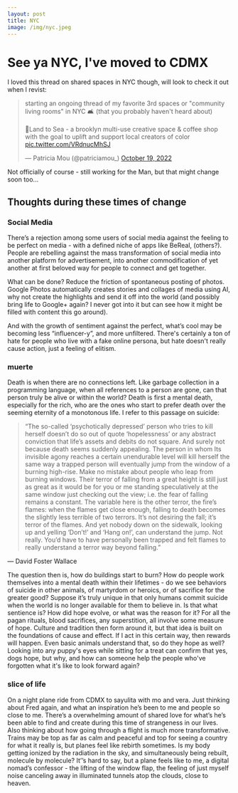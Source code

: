 ```yaml
---
layout: post
title: NYC
image: /img/nyc.jpeg
---
```



# See ya NYC, I've moved to CDMX

I loved this thread on shared spaces in NYC though, will look to check it out when I revist:

<blockquote class="twitter-tweet"><p lang="en" dir="ltr">starting an ongoing thread of my favorite 3rd spaces or &quot;community living rooms&quot; in NYC 🛋️ (that you probably haven&#39;t heard about) <br><br>📍Land to Sea - a brooklyn multi-use creative space &amp; coffee shop with the goal to uplift and support local creators of color <a href="https://t.co/VRdnucMhSJ">pic.twitter.com/VRdnucMhSJ</a></p>&mdash; Patricia Mou (@patriciamou_) <a href="https://twitter.com/patriciamou_/status/1582548961423806464?ref_src=twsrc%5Etfw">October 19, 2022</a></blockquote> <script async src="https://platform.twitter.com/widgets.js" charset="utf-8"></script>

Not officially of course - still working for the Man, but that might change soon too...

## Thoughts during these times of change

### Social Media

There’s a rejection among some users of social media against the feeling to be perfect on media - with a defined niche of apps like BeReal, (others?). People are rebelling against the mass transformation of social media into another platform for advertisement, into another commodification of yet another at first beloved way for people to connect and get together.

What can be done? Reduce the friction of spontaneous posting of photos. Google Photos automatically creates stories and collages of media using AI, why not create the highlights and send it off into the world (and possibly bring life to Google+ again? I never got into it but can see how it might be filled with content this go around).

And with the growth of sentiment against the perfect, what’s cool may be becoming less “influencer-y”, and more unfiltered. There's certainly a ton of hate for people who live with a fake online persona, but hate doesn't really cause action, just a feeling of elitism. 

### muerte

Death is when there are no connections left. Like garbage collection in a programming language, when all references to a person are gone, can that person truly be alive or within the world? Death is first a mental death, especially for the rich, who are the ones who start to prefer death over the seeming eternity of a monotonous life. I refer to this passage on suicide:


>“The so-called ‘psychotically depressed’ person who tries to kill herself doesn’t do so out of quote ‘hopelessness’ or any abstract conviction that life’s assets and debits do not square. And surely not because death seems suddenly appealing. The person in whom Its invisible agony reaches a certain unendurable level will kill herself the same way a trapped person will eventually jump from the window of a burning high-rise. Make no mistake about people who leap from burning windows. Their terror of falling from a great height is still just as great as it would be for you or me standing speculatively at the same window just checking out the view; i.e. the fear of falling remains a constant. The variable here is the other terror, the fire’s flames: when the flames get close enough, falling to death becomes the slightly less terrible of two terrors. It’s not desiring the fall; it’s terror of the flames. And yet nobody down on the sidewalk, looking up and yelling ‘Don’t!’ and ‘Hang on!’, can understand the jump. Not really. You’d have to have personally been trapped and felt flames to really understand a terror way beyond falling.”

― David Foster Wallace

The question then is, how do buildings start to burn? How do people work themselves into a mental death within their lifetimes - do we see behaviors of suicide in other animals, of martyrdom or heroics, or of sacrifice for the greater good? Suppose it’s truly unique in that only humans commit suicide when the world is no longer available for them to believe in. Is that what sentience is? How did hope evolve, or what was the reason for it? For all the pagan rituals, blood sacrifices, any superstition, all involve some measure of hope. Culture and tradition then form around it, but that idea is built on the foundations of cause and effect. If I act in this certain way, then rewards will happen. Even basic animals understand that, so do they hope as well? Looking into any puppy's eyes while sitting for a treat can confirm that yes, dogs hope, but why, and how can someone help the people who've forgotten what it's like to look forward again?

### slice of life

On a night plane ride from CDMX to sayulita with mo and vera. Just thinking about Fred again, and what an inspiration he’s been to me and people so close to me. There’s a overwhelming amount of shared love for what’s he’s been able to find and create during this time of strangeness in our lives. Also thinking about how going through a flight is much more transformative. Trains may be top as far as calm and peaceful and top for seeing a country for what it really is, but planes feel like rebirth sometimes. Is my body getting ionized by the radiation in the sky, and simultaneously being rebuilt, molecule by molecule? It’’s hard to say, but a plane feels like to me, a digital nomad’s confessor - the lifting of the window flap, the feeling of just myself noise canceling away in illuminated tunnels atop the clouds, close to heaven.

